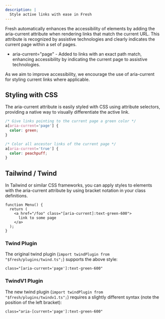 ```yaml
---
description: |
  Style active links with ease in Fresh
---
```


Fresh automatically enhances the accessibility of <a> elements by adding the
aria-current attribute when rendering links that match the current URL. This
attribute is recognized by assistive technologies and clearly indicates the
current page within a set of pages.

- aria-current="page" - Added to links with an exact path match, enhancing
  accessibility by indicating the current page to assistive technologies.

As we aim to improve accessibility, we encourage the use of aria-current for
styling current links where applicable.

## Styling with CSS

The aria-current attribute is easily styled with CSS using attribute selectors,
providing a native way to visually differentiate the active link.

```css
/* Give links pointing to the current page a green color */
a[aria-current='page'] {
  color: green;
}

/* Color all ancestor links of the current page */
a[aria-current='true'] {
  color: peachpuff;
}
```

## Tailwind / Twind

In Tailwind or similar CSS frameworks, you can apply styles to elements with the
aria-current attribute by using bracket notation in your class definitions.

```tsx
function Menu() {
  return (
    <a href="/foo" class="[aria-current]:text-green-600">
      link to some page
    </a>
  );
}
```

### Twind Plugin

The original twind plugin (`import twindPlugin from "$fresh/plugins/twind.ts";`)
supports the above style:

```tsx
class="[aria-current='page']:text-green-600"
```

### TwindV1 Plugin

The new twind plugin (`import twindPlugin from "$fresh/plugins/twindv1.ts";`)
requires a slightly different syntax (note the position of the left bracket):

```tsx
class="aria-[current='page']:text-green-600"
```
